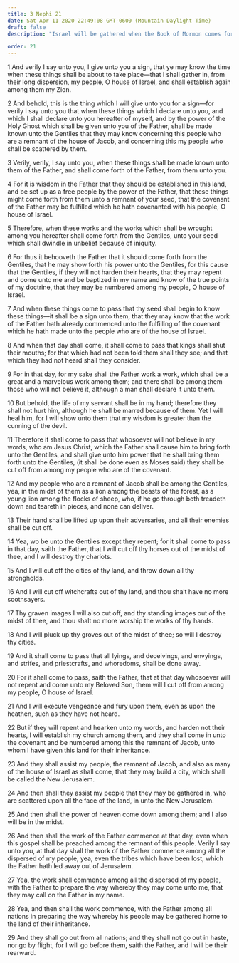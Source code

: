 ```yaml
---
title: 3 Nephi 21
date: Sat Apr 11 2020 22:49:08 GMT-0600 (Mountain Daylight Time)
draft: false
description: "Israel will be gathered when the Book of Mormon comes forth—The Gentiles will be established as a free people in America—They will be saved if they believe and obey; otherwise, they will be cut off and destroyed—Israel will build the New Jerusalem, and the lost tribes will return. About A.D. 34."

order: 21
---
```

    
1 And verily I say unto you, I give unto you a sign, that ye may know the time when these things shall be about to take place—that I shall gather in, from their long dispersion, my people, O house of Israel, and shall establish again among them my Zion.

2 And behold, this is the thing which I will give unto you for a sign—for verily I say unto you that when these things which I declare unto you, and which I shall declare unto you hereafter of myself, and by the power of the Holy Ghost which shall be given unto you of the Father, shall be made known unto the Gentiles that they may know concerning this people who are a remnant of the house of Jacob, and concerning this my people who shall be scattered by them.

3 Verily, verily, I say unto you, when these things shall be made known unto them of the Father, and shall come forth of the Father, from them unto you.

4 For it is wisdom in the Father that they should be established in this land, and be set up as a free people by the power of the Father, that these things might come forth from them unto a remnant of your seed, that the covenant of the Father may be fulfilled which he hath covenanted with his people, O house of Israel.

5 Therefore, when these works and the works which shall be wrought among you hereafter shall come forth from the Gentiles, unto your seed which shall dwindle in unbelief because of iniquity.

6 For thus it behooveth the Father that it should come forth from the Gentiles, that he may show forth his power unto the Gentiles, for this cause that the Gentiles, if they will not harden their hearts, that they may repent and come unto me and be baptized in my name and know of the true points of my doctrine, that they may be numbered among my people, O house of Israel.

7 And when these things come to pass that thy seed shall begin to know these things—it shall be a sign unto them, that they may know that the work of the Father hath already commenced unto the fulfilling of the covenant which he hath made unto the people who are of the house of Israel.

8 And when that day shall come, it shall come to pass that kings shall shut their mouths; for that which had not been told them shall they see; and that which they had not heard shall they consider.

9 For in that day, for my sake shall the Father work a work, which shall be a great and a marvelous work among them; and there shall be among them those who will not believe it, although a man shall declare it unto them.

10 But behold, the life of my servant shall be in my hand; therefore they shall not hurt him, although he shall be marred because of them. Yet I will heal him, for I will show unto them that my wisdom is greater than the cunning of the devil.

11 Therefore it shall come to pass that whosoever will not believe in my words, who am Jesus Christ, which the Father shall cause him to bring forth unto the Gentiles, and shall give unto him power that he shall bring them forth unto the Gentiles, (it shall be done even as Moses said) they shall be cut off from among my people who are of the covenant.

12 And my people who are a remnant of Jacob shall be among the Gentiles, yea, in the midst of them as a lion among the beasts of the forest, as a young lion among the flocks of sheep, who, if he go through both treadeth down and teareth in pieces, and none can deliver.

13 Their hand shall be lifted up upon their adversaries, and all their enemies shall be cut off.

14 Yea, wo be unto the Gentiles except they repent; for it shall come to pass in that day, saith the Father, that I will cut off thy horses out of the midst of thee, and I will destroy thy chariots.

15 And I will cut off the cities of thy land, and throw down all thy strongholds.

16 And I will cut off witchcrafts out of thy land, and thou shalt have no more soothsayers.

17 Thy graven images I will also cut off, and thy standing images out of the midst of thee, and thou shalt no more worship the works of thy hands.

18 And I will pluck up thy groves out of the midst of thee; so will I destroy thy cities.

19 And it shall come to pass that all lyings, and deceivings, and envyings, and strifes, and priestcrafts, and whoredoms, shall be done away.

20 For it shall come to pass, saith the Father, that at that day whosoever will not repent and come unto my Beloved Son, them will I cut off from among my people, O house of Israel.

21 And I will execute vengeance and fury upon them, even as upon the heathen, such as they have not heard.

22 But if they will repent and hearken unto my words, and harden not their hearts, I will establish my church among them, and they shall come in unto the covenant and be numbered among this the remnant of Jacob, unto whom I have given this land for their inheritance.

23 And they shall assist my people, the remnant of Jacob, and also as many of the house of Israel as shall come, that they may build a city, which shall be called the New Jerusalem.

24 And then shall they assist my people that they may be gathered in, who are scattered upon all the face of the land, in unto the New Jerusalem.

25 And then shall the power of heaven come down among them; and I also will be in the midst.

26 And then shall the work of the Father commence at that day, even when this gospel shall be preached among the remnant of this people. Verily I say unto you, at that day shall the work of the Father commence among all the dispersed of my people, yea, even the tribes which have been lost, which the Father hath led away out of Jerusalem.

27 Yea, the work shall commence among all the dispersed of my people, with the Father to prepare the way whereby they may come unto me, that they may call on the Father in my name.

28 Yea, and then shall the work commence, with the Father among all nations in preparing the way whereby his people may be gathered home to the land of their inheritance.

29 And they shall go out from all nations; and they shall not go out in haste, nor go by flight, for I will go before them, saith the Father, and I will be their rearward.
